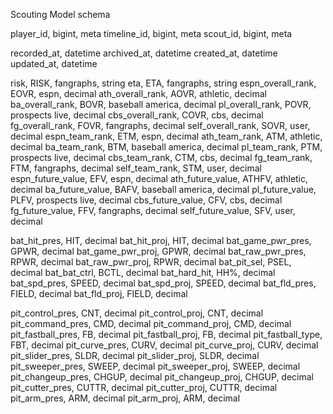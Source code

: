Scouting Model schema
    
player_id, bigint, meta
timeline_id, bigint, meta
scout_id, bigint, meta

recorded_at, datetime
archived_at, datetime
created_at, datetime
updated_at, datetime

risk, RISK, fangraphs, string
eta, ETA, fangraphs, string
espn_overall_rank, EOVR, espn, decimal
ath_overall_rank, AOVR, athletic, decimal
ba_overall_rank, BOVR, baseball america, decimal
pl_overall_rank, POVR, prospects live, decimal
cbs_overall_rank, COVR, cbs, decimal
fg_overall_rank, FOVR, fangraphs, decimal
self_overall_rank, SOVR, user, decimal
espn_team_rank, ETM, espn, decimal
ath_team_rank, ATM, athletic, decimal
ba_team_rank, BTM, baseball america, decimal
pl_team_rank, PTM, prospects live, decimal
cbs_team_rank, CTM, cbs, decimal
fg_team_rank, FTM, fangraphs, decimal
self_team_rank, STM, user, decimal
espn_future_value, EFV, espn, decimal
ath_future_value, ATHFV, athletic, decimal
ba_future_value, BAFV, baseball america, decimal
pl_future_value, PLFV, prospects live, decimal
cbs_future_value, CFV, cbs, decimal
fg_future_value, FFV, fangraphs, decimal
self_future_value, SFV, user, decimal

bat_hit_pres, HIT, decimal
bat_hit_proj, HIT, decimal
bat_game_pwr_pres, GPWR, decimal
bat_game_pwr_proj, GPWR, decimal
bat_raw_pwr_pres, RPWR, decimal
bat_raw_pwr_proj, RPWR, decimal
bat_pit_sel, PSEL, decimal
bat_bat_ctrl, BCTL, decimal
bat_hard_hit, HH%, decimal
bat_spd_pres, SPEED, decimal
bat_spd_proj, SPEED, decimal
bat_fld_pres, FIELD, decimal
bat_fld_proj, FIELD, decimal

pit_control_pres, CNT, decimal
pit_control_proj, CNT, decimal
pit_command_pres, CMD, decimal
pit_command_proj, CMD, decimal
pit_fastball_pres, FB, decimal
pit_fastball_proj, FB, decimal
pit_fastball_type, FBT, decimal
pit_curve_pres, CURV, decimal
pit_curve_proj, CURV, decimal
pit_slider_pres, SLDR, decimal
pit_slider_proj, SLDR, decimal
pit_sweeper_pres, SWEEP, decimal
pit_sweeper_proj, SWEEP, decimal
pit_changeup_pres, CHGUP, decimal
pit_changeup_proj, CHGUP, decimal
pit_cutter_pres, CUTTR, decimal
pit_cutter_proj, CUTTR, decimal
pit_arm_pres, ARM, decimal
pit_arm_proj, ARM, decimal
